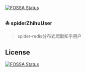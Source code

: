 [![FOSSA Status](https://app.fossa.com/api/projects/git%2Bgithub.com%2Fpylarva%2FzhihuUser.svg?type=shield)](https://app.fossa.com/projects/git%2Bgithub.com%2Fpylarva%2FzhihuUser?ref=badge_shield)


### :boat: spiderZhihuUser
> spider-redis分布式爬取知乎用户


## License
[![FOSSA Status](https://app.fossa.com/api/projects/git%2Bgithub.com%2Fpylarva%2FzhihuUser.svg?type=large)](https://app.fossa.com/projects/git%2Bgithub.com%2Fpylarva%2FzhihuUser?ref=badge_large)
